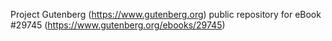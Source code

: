 Project Gutenberg (https://www.gutenberg.org) public repository for eBook #29745 (https://www.gutenberg.org/ebooks/29745)
